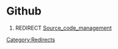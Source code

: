 # Github
1.  REDIRECT [Source\_code\_management](Source_code_management.md)



[Category:Redirects](Category:Redirects.md)
